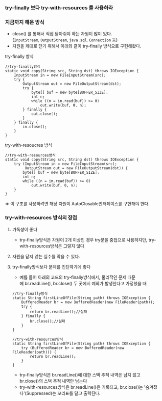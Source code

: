 ### try-finally 보다 try-with-resources 를 사용하라

### 지금까지 해온 방식

- close() 를 통해서 직접 닫아줘야 하는 자원이 많이 있다. (`InputStream`, `OutputStream`, `java.sql.Connection` 등)
- 자원을 제대로 닫기 위해서 아래와 같이 try-finally 방식으로 구현해왔다.

try-finally 방식

```
//try-finally방식
static void copy(String src, String dst) throws IOException {
    InputStream in = new FileInputStream(src);
    try {
        OutputStream out = new FileOutputStream(dst);
        try {
            byte[] buf = new byte[BUFFER_SIZE];
            int n;
            while ((n = in.read(buf)) >= 0)
                out.write(buf, 0, n);
        } finally {
            out.close();
        }
    } finally {
        in.close();
    }
}
```

try-with-resoucres 방식

```
//try-with-resources방식
static void copy(String src, String dst) throws IOException {
    try (InputStream in = new FileInputStream(src);
         OutputStream out = new FileOutputStream(dst)) {
        byte[] buf = new byte[BUFFER_SIZE];
        int n;
        while ((n = in.read(buf)) >= 0)
            out.write(buf, 0, n);
    }
}
```

⇒ 이 구조를 사용하려면 해당 자원이 AutoClosable인터페이스를 구현해야 한다.

### try-with-resources 방식의 장점

1. 가독성이 좋다
    - try-finally방식은 자원이 2개 이상인 경우 try문을 중첩으로 사용하지만, try-with-resources방식은 그렇지 않다
2. 자원을 닫지 않는 실수를 막을 수 있다.
3. try-finally방식보다 문제를 진단하기에 좋다
    - 예를 들어 아래의 코드의 try-finally방식에서, 물리적인 문제 때문에 br.readLine(), br.close() 두 곳에서 예외가 발생한다고 가정했을 때

    ```
    //try-finally방식
    static String firstLineOfFile(String path) throws IOException {
        BufferedReader br = new BufferedReader(new FileReader(path));
        try {
            return br.readLine();//실패
        } finally {
            br.close();//실패
        }
    }
    
    //try-with-resources방식
    static String firstLineOfFile(String path) throws IOException {
        try (BufferedReader br = new BufferedReader(new FileReader(path))) {
            return br.readLine();
        }
    }
    ```

    - try-finally방식은 br.readLine()에 대한 스택 추적 내역은 남지 않고 br.close()의 스택 추적 내역만 남는다
    - try-with-resources방식은 br.readLine()은 기록되고, br.close()는 '숨겨졌다'(Suppressed)는 꼬리표를 달고 출력된다.